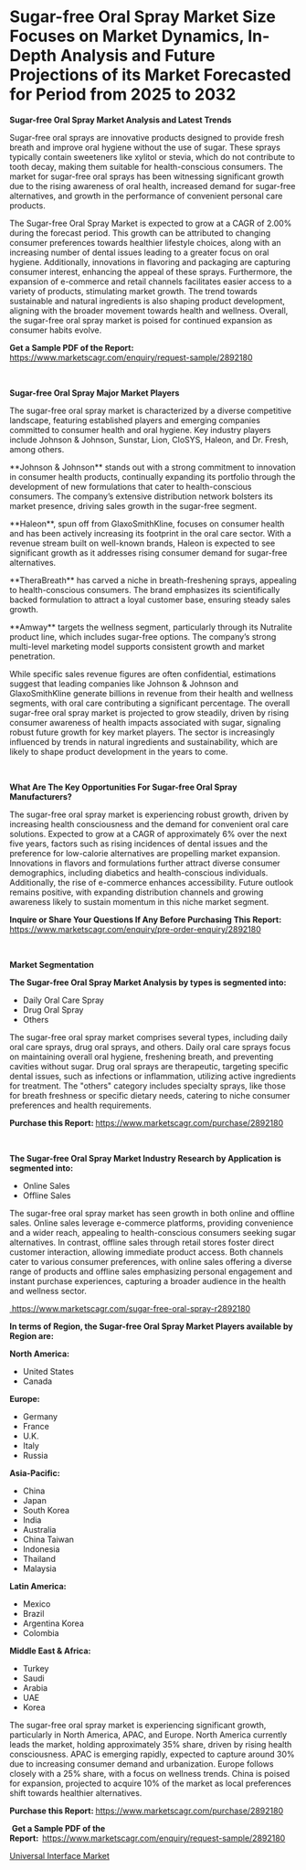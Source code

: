 <p><h1>Sugar-free Oral Spray Market Size Focuses on Market Dynamics, In-Depth Analysis and Future Projections of its Market Forecasted for Period from 2025 to 2032</h1></p><p><strong>Sugar-free Oral Spray Market Analysis and Latest Trends</strong></p>
<p><p>Sugar-free oral sprays are innovative products designed to provide fresh breath and improve oral hygiene without the use of sugar. These sprays typically contain sweeteners like xylitol or stevia, which do not contribute to tooth decay, making them suitable for health-conscious consumers. The market for sugar-free oral sprays has been witnessing significant growth due to the rising awareness of oral health, increased demand for sugar-free alternatives, and growth in the performance of convenient personal care products.</p><p>The Sugar-free Oral Spray Market is expected to grow at a CAGR of 2.00% during the forecast period. This growth can be attributed to changing consumer preferences towards healthier lifestyle choices, along with an increasing number of dental issues leading to a greater focus on oral hygiene. Additionally, innovations in flavoring and packaging are capturing consumer interest, enhancing the appeal of these sprays. Furthermore, the expansion of e-commerce and retail channels facilitates easier access to a variety of products, stimulating market growth. The trend towards sustainable and natural ingredients is also shaping product development, aligning with the broader movement towards health and wellness. Overall, the sugar-free oral spray market is poised for continued expansion as consumer habits evolve.</p></p>
<p><strong>Get a Sample PDF of the Report:&nbsp;</strong> <a href="https://www.marketscagr.com/enquiry/request-sample/2892180?utm_campaign=2460&utm_medium=2&utm_source=Github&utm_content=ia&utm_term=15032025&utm_id=sugar-free-oral-spray">https://www.marketscagr.com/enquiry/request-sample/2892180</a></p>
<p>&nbsp;</p>
<p><strong>Sugar-free Oral Spray Major Market Players</strong></p>
<p><p>The sugar-free oral spray market is characterized by a diverse competitive landscape, featuring established players and emerging companies committed to consumer health and oral hygiene. Key industry players include Johnson & Johnson, Sunstar, Lion, CloSYS, Haleon, and Dr. Fresh, among others.</p><p>**Johnson & Johnson** stands out with a strong commitment to innovation in consumer health products, continually expanding its portfolio through the development of new formulations that cater to health-conscious consumers. The company’s extensive distribution network bolsters its market presence, driving sales growth in the sugar-free segment.</p><p>**Haleon**, spun off from GlaxoSmithKline, focuses on consumer health and has been actively increasing its footprint in the oral care sector. With a revenue stream built on well-known brands, Haleon is expected to see significant growth as it addresses rising consumer demand for sugar-free alternatives.</p><p>**TheraBreath** has carved a niche in breath-freshening sprays, appealing to health-conscious consumers. The brand emphasizes its scientifically backed formulation to attract a loyal customer base, ensuring steady sales growth.</p><p>**Amway** targets the wellness segment, particularly through its Nutralite product line, which includes sugar-free options. The company’s strong multi-level marketing model supports consistent growth and market penetration.</p><p>While specific sales revenue figures are often confidential, estimations suggest that leading companies like Johnson & Johnson and GlaxoSmithKline generate billions in revenue from their health and wellness segments, with oral care contributing a significant percentage. The overall sugar-free oral spray market is projected to grow steadily, driven by rising consumer awareness of health impacts associated with sugar, signaling robust future growth for key market players. The sector is increasingly influenced by trends in natural ingredients and sustainability, which are likely to shape product development in the years to come.</p></p>
<p>&nbsp;</p>
<p><strong>What Are The Key Opportunities For Sugar-free Oral Spray Manufacturers?</strong></p>
<p><p>The sugar-free oral spray market is experiencing robust growth, driven by increasing health consciousness and the demand for convenient oral care solutions. Expected to grow at a CAGR of approximately 6% over the next five years, factors such as rising incidences of dental issues and the preference for low-calorie alternatives are propelling market expansion. Innovations in flavors and formulations further attract diverse consumer demographics, including diabetics and health-conscious individuals. Additionally, the rise of e-commerce enhances accessibility. Future outlook remains positive, with expanding distribution channels and growing awareness likely to sustain momentum in this niche market segment.</p></p>
<p><strong>Inquire or Share Your Questions If Any Before Purchasing This Report:</strong> <a href="https://www.marketscagr.com/enquiry/pre-order-enquiry/2892180?utm_campaign=2460&utm_medium=2&utm_source=Github&utm_content=ia&utm_term=15032025&utm_id=sugar-free-oral-spray">https://www.marketscagr.com/enquiry/pre-order-enquiry/2892180</a></p>
<p>&nbsp;</p>
<p><strong>Market Segmentation</strong></p>
<p><strong>The Sugar-free Oral Spray Market Analysis by types is segmented into:</strong></p>
<p><ul><li>Daily Oral Care Spray</li><li>Drug Oral Spray</li><li>Others</li></ul></p>
<p><p>The sugar-free oral spray market comprises several types, including daily oral care sprays, drug oral sprays, and others. Daily oral care sprays focus on maintaining overall oral hygiene, freshening breath, and preventing cavities without sugar. Drug oral sprays are therapeutic, targeting specific dental issues, such as infections or inflammation, utilizing active ingredients for treatment. The "others" category includes specialty sprays, like those for breath freshness or specific dietary needs, catering to niche consumer preferences and health requirements.</p></p>
<p><strong>Purchase this Report:&nbsp;</strong><a href="https://www.marketscagr.com/purchase/2892180?utm_campaign=2460&utm_medium=2&utm_source=Github&utm_content=ia&utm_term=15032025&utm_id=sugar-free-oral-spray">https://www.marketscagr.com/purchase/2892180</a></p>
<p>&nbsp;</p>
<p><strong>The Sugar-free Oral Spray Market Industry Research by Application is segmented into:</strong></p>
<p><ul><li>Online Sales</li><li>Offline Sales</li></ul></p>
<p><p>The sugar-free oral spray market has seen growth in both online and offline sales. Online sales leverage e-commerce platforms, providing convenience and a wider reach, appealing to health-conscious consumers seeking sugar alternatives. In contrast, offline sales through retail stores foster direct customer interaction, allowing immediate product access. Both channels cater to various consumer preferences, with online sales offering a diverse range of products and offline sales emphasizing personal engagement and instant purchase experiences, capturing a broader audience in the health and wellness sector.</p></p>
<p><a href="https://www.marketscagr.com/sugar-free-oral-spray-r2892180?utm_campaign=2460&utm_medium=2&utm_source=Github&utm_content=ia&utm_term=15032025&utm_id=sugar-free-oral-spray">&nbsp;https://www.marketscagr.com/sugar-free-oral-spray-r2892180</a></p>
<p><strong>In terms of Region, the Sugar-free Oral Spray Market Players available by Region are:</strong></p>
<p>
    <p> <strong> North America: </strong>
        <ul>
            <li>United States</li>
            <li>Canada</li>
        </ul>
        </p> 
    <p> <strong> Europe: </strong>
        <ul>
            <li>Germany</li>
            <li>France</li>
            <li>U.K.</li>
            <li>Italy</li>
            <li>Russia</li>
        </ul>
        </p> 
    <p> <strong> Asia-Pacific: </strong>
        <ul>
            <li>China</li>
            <li>Japan</li>
            <li>South Korea</li>
            <li>India</li>
            <li>Australia</li>
            <li>China Taiwan</li>
            <li>Indonesia</li>
            <li>Thailand</li>
            <li>Malaysia</li>
        </ul>
        </p> 
    <p> <strong> Latin America: </strong>
        <ul>
            <li>Mexico</li>
            <li>Brazil</li>
            <li>Argentina Korea</li>
            <li>Colombia</li>
        </ul>
        </p> 
    <p> <strong> Middle East & Africa: </strong>
        <ul>
            <li>Turkey</li>
            <li>Saudi</li>
            <li>Arabia</li>
            <li>UAE</li>
            <li>Korea</li>
        </ul>
    </p>
    </p>
<p><p>The sugar-free oral spray market is experiencing significant growth, particularly in North America, APAC, and Europe. North America currently leads the market, holding approximately 35% share, driven by rising health consciousness. APAC is emerging rapidly, expected to capture around 30% due to increasing consumer demand and urbanization. Europe follows closely with a 25% share, with a focus on wellness trends. China is poised for expansion, projected to acquire 10% of the market as local preferences shift towards healthier alternatives.</p></p>
<p><strong>Purchase this Report: </strong><a href="https://www.marketscagr.com/purchase/2892180?utm_campaign=2460&utm_medium=2&utm_source=Github&utm_content=ia&utm_term=15032025&utm_id=sugar-free-oral-spray">https://www.marketscagr.com/purchase/2892180</a></p>
<p>&nbsp;<strong>Get a Sample PDF of the Report:&nbsp;&nbsp;</strong><a href="https://www.marketscagr.com/enquiry/request-sample/2892180?utm_campaign=2460&utm_medium=2&utm_source=Github&utm_content=ia&utm_term=15032025&utm_id=sugar-free-oral-spray">https://www.marketscagr.com/enquiry/request-sample/2892180</a></p>
<p><strong></strong></p>
<p><p><a href="https://github.com/abbislposival/Market-Research-Report-List-1/blob/main/universal-interface-market.md?utm_campaign=2460&utm_medium=2&utm_source=Github&utm_content=ia&utm_term=15032025&utm_id=sugar-free-oral-spray">Universal Interface Market</a></p></p>